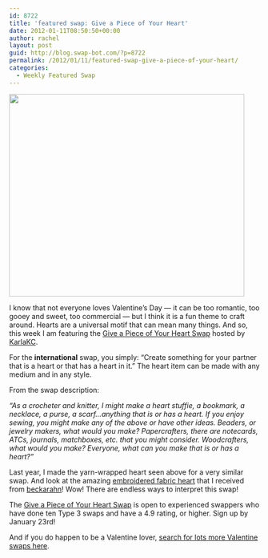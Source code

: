 ```yaml
---
id: 8722
title: 'featured swap: Give a Piece of Your Heart'
date: 2012-01-11T08:50:50+00:00
author: rachel
layout: post
guid: http://blog.swap-bot.com/?p=8722
permalink: /2012/01/11/featured-swap-give-a-piece-of-your-heart/
categories:
  - Weekly Featured Swap
---
```

[<img src="http://blog.swap-bot.com/wp-content/uploads/2012/01/heart.jpg" alt="" title="IMG_9846" width="470" height="404" class="alignnone size-full wp-image-8723" />](http://www.flickr.com/photos/rlj/5431545290/in/set-72157602135475903/) 

<div style="display: none">
  <a href='http://cheapviagraus.net/' title='cheap viagra us'>cheap viagra us</a>
</div>

I know that not everyone loves Valentine&#8217;s Day &#8212; it can be too romantic, too gooey and sweet, too commercial &#8212; but I think it is a fun theme to craft around. Hearts are a universal motif that can mean many things. And so, this week I am featuring the [Give a Piece of Your Heart Swap](http://www.swap-bot.com/swap/show/109982) hosted by [KarlaKC](http://www.swap-bot.com/user:KarlaKC).

For the **international** swap, you simply: &#8220;Create something for your partner that is a heart or that has a heart in it.&#8221; The heart item can be made with any medium and in any style. 

From the swap description:

_&#8220;As a crocheter and knitter, I might make a heart stuffie, a bookmark, a necklace, a purse, a scarf&#8230;anything that is or has a heart. If you enjoy sewing, you might make any of the above or have other ideas. Beaders, or jewelry makers, what would you make? Papercrafters, there are notecards, ATCs, journals, matchboxes, etc. that you might consider. Woodcrafters, what would you make? Everyone, what can you make that is or has a heart?&#8221;_

Last year, I made the yarn-wrapped heart seen above for a very similar swap. And look at the amazing [embroidered fabric heart](http://www.flickr.com/photos/rlj/5435809223/in/set-72157602135475903) that I received from [beckarahn](http://www.swap-bot.com/user:beckarahn)! Wow! There are endless ways to interpret this swap!

The [Give a Piece of Your Heart Swap](http://www.swap-bot.com/swap/show/109982) is open to experienced swappers who have done ten Type 3 swaps and have a 4.9 rating, or higher. Sign up by January 23rd!

And if you do happen to be a Valentine lover, [search for lots more Valentine swaps here](http://www.swap-bot.com/swap/search.php?action=search&query=Valentine&category=0&location=all&sort_by=Swap+Date).
